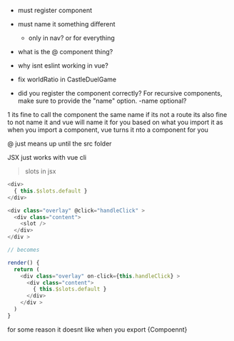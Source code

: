 - must register component
- must name it something different
    - only in nav? or for everything
- what is the @ component thing?

- why isnt eslint working in vue?

- fix worldRatio in CastleDuelGame


- did you register the component correctly? For recursive components, make sure to provide the "name" option.
    -name optional?



1 its fine to call the component the same name if its not a route
  its also fine to not name it and vue will name it for you based on what you import it as
  when you import a component, vue turns it nto a component for you


@ just means up until the src folder


JSX just works with vue cli

> slots in jsx
```javascript
<div>
  { this.$slots.default }
</div>
```


```javascript
<div class="overlay" @click="handleClick" >
  <div class="content">
    <slot />
  </div>
</div >

// becomes

render() {
  return (
    <div class="overlay" on-click={this.handleClick} >
      <div class="content">
        { this.$slots.default }
      </div>
    </div >
  )
}

```

for some reason it doesnt like when you export {Compoennt}